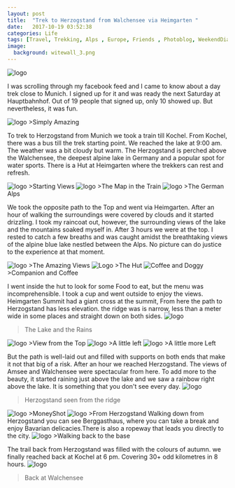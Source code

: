 ```yaml
---
layout: post
title:  "Trek to Herzogstand from Walchensee via Heimgarten "
date:   2017-10-19 03:52:38
categories: Life
tags: [Travel, Trekking, Alps , Europe, Friends , Photoblog, WeekendDiaries]
image:
  background: witewall_3.png
---
```

<img src="https://i.imgur.com/9UaAImF.jpg" alt="logo">

I was scrolling through my facebook feed and I came to know about a day trek close to Munich. I signed up for it and was ready the next Saturday at Hauptbahnhof. Out of 19 people that signed up, only 10 showed up. But nevertheless, it was fun.

<img src="https://i.imgur.com/Ka07yxs.jpg" alt="logo">
>Simply Amazing

To trek to Herzogstand from Munich we took a train till Kochel. From Kochel, there was a bus till the trek starting point. We reached the lake at 9:00 am. The weather was a bit cloudy but warm. The Herzogstand is perched above the Walchensee, the deepest alpine lake in Germany and a popular spot for water sports. There is a Hut at Heimgarten where the trekkers can rest and refresh.

<img src="https://i.imgur.com/dsMNtSe.jpg" alt="logo">
>Starting Views
<img src="https://i.imgur.com/7Ymp82E.jpg" alt="logo">
>The Map in the Train

<img src="https://i.imgur.com/067AL8W.jpg" alt="logo">
>The German Alps

We took the opposite path to the Top and went via Heimgarten. After an hour of walking the surroundings were covered by clouds and it started drizzling. I took my raincoat out, however, the surrounding views of the lake and the mountains soaked myself in. After 3 hours we were at the top. I rested to catch a few breaths and was caught amidst the breathtaking views of the alpine blue lake nestled between the Alps. No picture can do justice to the experience at that moment.

<img src="https://i.imgur.com/tmtpPoz.jpg" alt="logo">
>The Amazing Views

<img src="https://i.imgur.com/ggiMCe2.jpg" alt="Logo">
>The Hut

<img src="https://i.imgur.com/UH650AM.jpg" alt="Coffee and Doggy">
>Companion and Coffee

I went inside the hut to look for some Food to eat, but the menu was incomprehensible. I took a cup and went outside to enjoy the views.
 Heimgarten Summit had a giant cross at the summit, From here the path to Herzogstand has less elevation. the ridge was is narrow, less than a meter wide in some places and straight down on both sides. 
<img src="https://i.imgur.com/Z7xeqBh.jpg" alt="logo">
>The Lake and the Rains

<img src="https://i.imgur.com/2oevL7c.jpg" alt="logo">
>View from the Top
<img src="https://i.imgur.com/8mMy2Ee.jpg" alt="logo">
>A little left
<img src="https://i.imgur.com/ofiRnCb.jpg" alt="logo">
>A little more Left


But the path is well-laid out and filled with supports on both ends that make it not that big of a risk. After an hour we reached Herzogstand. The views of Amsee and Walchensee were spectacular from here. To add more to the beauty, it started raining just above the lake and we saw a rainbow right above the lake. It is something that you don't see every day.
<img src="https://i.imgur.com/IuTiaLZ.jpg" alt="logo">
>Herzogstand seen from the ridge


<img src="https://i.imgur.com/iZWDx92.jpg" alt="logo">
>MoneyShot

<img src="https://i.imgur.com/iqXbXAh.jpg" alt="logo">
>From Herzogstand
Walking down from Herzogstand you can see Berggasthaus, where you can take a break and enjoy Bavarian delicacies.There is also a ropeway that leads you directly to the city. 

<img src="https://i.imgur.com/FclEGSj.jpg" alt="logo">
>Walking back to the base

The trail back from Herzogstand was filled with the colours of autumn. we finally reached back at Kochel at 6 pm. Covering 30+ odd kilometres in 8 hours.
<img src="https://i.imgur.com/uFtli7V.jpg" alt="logo">
>Back at Walchensee
